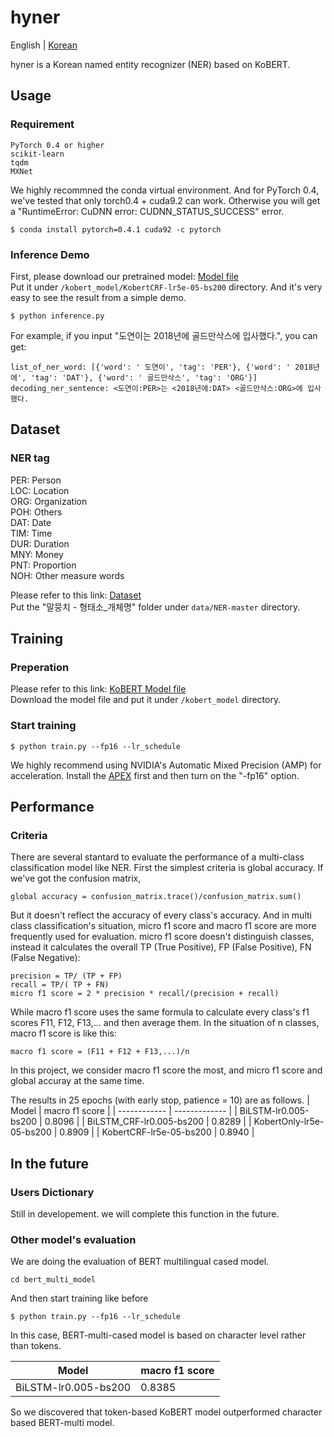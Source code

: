 # hyner
English | [Korean](/README_KOR.md)

hyner is a Korean named entity recognizer (NER) based on KoBERT.
## Usage
### Requirement
```
PyTorch 0.4 or higher
scikit-learn
tqdm
MXNet
```
We highly recommned the conda virtual environment. And for PyTorch 0.4, we've tested that only torch0.4 + cuda9.2 can work. Otherwise you will get a "RuntimeError: CuDNN error: CUDNN_STATUS_SUCCESS" error.
```
$ conda install pytorch=0.4.1 cuda92 -c pytorch
```
### Inference Demo
First, please download our pretrained model: [Model file](https://drive.google.com/drive/folders/1aiq8m1kh5esD3tdmGjJlBddG5-Sgrb9k?usp=sharing)  
Put it under `/kobert_model/KobertCRF-lr5e-05-bs200` directory. And it's very easy to see the result from a simple demo.
```
$ python inference.py
```
For example, if you input "도연이는 2018년에 골드만삭스에 입사했다.", you can get:
```
list_of_ner_word: [{'word': ' 도연이', 'tag': 'PER'}, {'word': ' 2018년에', 'tag': 'DAT'}, {'word': ' 골드만삭스', 'tag': 'ORG'}]
decoding_ner_sentence: <도연이:PER>는 <2018년에:DAT> <골드만삭스:ORG>에 입사했다.
```
## Dataset
### NER tag
PER: Person  
LOC: Location  
ORG: Organization  
POH: Others  
DAT: Date  
TIM: Time  
DUR: Duration  
MNY: Money  
PNT: Proportion  
NOH: Other measure words  

Please refer to this link:
[Dataset](https://github.com/kmounlp/NER)  
Put the "말뭉치 - 형태소_개체명" folder under `data/NER-master` directory.
## Training
### Preperation
Please refer to this link: [KoBERT Model file](https://kobert.blob.core.windows.net/models/kobert/pytorch/pytorch_kobert_2439f391a6.params)  
Download the model file and put it under `/kobert_model` directory.

### Start training
```
$ python train.py --fp16 --lr_schedule
```
We highly recommend using NVIDIA's Automatic Mixed Precision (AMP) for acceleration.
Install the [APEX](https://github.com/NVIDIA/apex) first and then turn on the "-fp16" option.
## Performance
### Criteria
There are several stantard to evaluate the performance of a multi-class classification model like NER.
First the simplest criteria is global accuracy. If we've got the confusion matrix, 

`global accuracy = confusion_matrix.trace()/confusion_matrix.sum()`

But it doesn't reflect the accuracy of every class's accuracy. And in multi class classification's situation,
micro f1 score and macro f1 score are more frequently used for evaluation.
micro f1 score doesn't distinguish classes, instead it calculates the overall TP (True Positive), FP (False Positive), FN (False Negative):
```
precision = TP/ (TP + FP)
recall = TP/( TP + FN)
micro f1 score = 2 * precision * recall/(precision + recall)
```
While macro f1 score uses the same formula to calculate every class's f1 scores F11, F12, F13,... 
and then average them. In the situation of n classes, macro f1 score is like this:
```
macro f1 score = (F11 + F12 + F13,...)/n
```
In this project, we consider macro f1 score the most, and micro f1 score and global accuray at the same time.

The results in 25 epochs (with early stop, patience = 10) are as follows.
| Model | macro f1 score |
| ------------ | ------------- |
| BiLSTM-lr0.005-bs200 | 0.8096 |
| BiLSTM_CRF-lr0.005-bs200 | 0.8289 |
| KobertOnly-lr5e-05-bs200 | 0.8909 |
| KobertCRF-lr5e-05-bs200 | 0.8940  |

## In the future
### Users Dictionary
Still in developement. we will complete this function in the future.
### Other model's evaluation
We are doing the evaluation of BERT multilingual cased model. 
```
cd bert_multi_model
```
And then start training like before
```
$ python train.py --fp16 --lr_schedule
```
In this case, BERT-multi-cased model is based on character level rather than tokens.

| Model | macro f1 score |
| ------------ | ------------- |
| BiLSTM-lr0.005-bs200 | 0.8385 |

So we discovered that token-based KoBERT model outperformed character based BERT-multi model.
